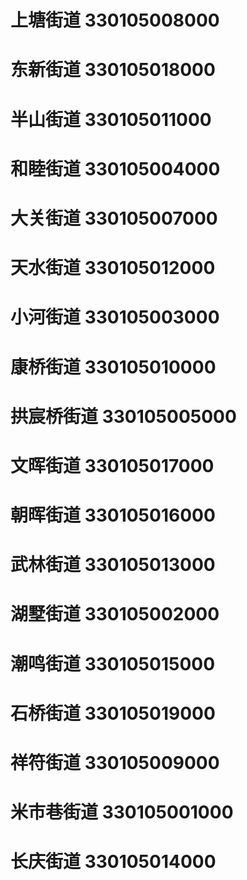 # 上塘街道 330105008000
# 东新街道 330105018000
# 半山街道 330105011000
# 和睦街道 330105004000
# 大关街道 330105007000
# 天水街道 330105012000
# 小河街道 330105003000
# 康桥街道 330105010000
# 拱宸桥街道 330105005000
# 文晖街道 330105017000
# 朝晖街道 330105016000
# 武林街道 330105013000
# 湖墅街道 330105002000
# 潮鸣街道 330105015000
# 石桥街道 330105019000
# 祥符街道 330105009000
# 米市巷街道 330105001000
# 长庆街道 330105014000
